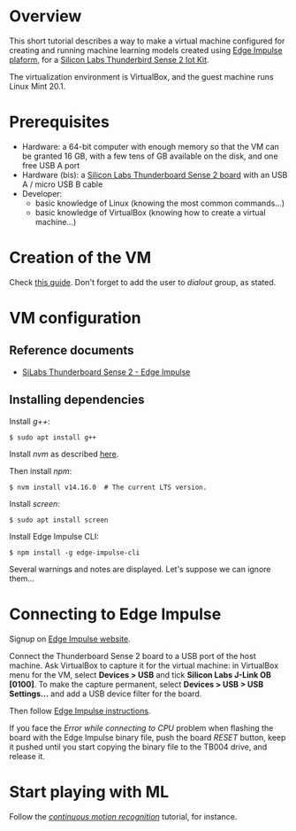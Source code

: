 # Overview

This short tutorial describes a way to make a virtual machine configured for creating and running machine learning models created using [Edge Impulse plaform](https://www.edgeimpulse.com/), for a [Silicon Labs Thunderbird Sense 2 Iot Kit](https://www.silabs.com/development-tools/thunderboard/thunderboard-sense-two-kit).

The virtualization environment is VirtualBox, and the guest machine runs Linux Mint 20.1.

# Prerequisites

* Hardware: a 64-bit computer with enough memory so that the VM can be granted 16 GB, with a few tens of GB available on the disk, and one free USB A port
* Hardware (bis): a [Silicon Labs Thunderboard Sense 2 board](https://www.silabs.com/development-tools/thunderboard/thunderboard-sense-two-kit) with an USB A / micro USB B cable
* Developer:
    * basic knowledge of Linux (knowing the most common commands...)
    * basic knowledge of VirtualBox (knowing how to create a virtual machine...)

# Creation of the VM

Check [this guide](https://github.com/PascalBod/lm20.1-vm). Don't forget to add the user to *dialout* group, as stated.

# VM configuration

## Reference documents

* [SiLabs Thunderboard Sense 2 - Edge Impulse](https://docs.edgeimpulse.com/docs/silabs-thunderboard-sense-2)

## Installing dependencies

Install *g++*:

```shell
$ sudo apt install g++
```

Install *nvm* as described [here](https://github.com/nvm-sh/nvm).

Then install *npm*:

```shell
$ nvm install v14.16.0  # The current LTS version.
```

Install *screen*:

```shell
$ sudo apt install screen
```

Install Edge Impulse CLI:

```shell
$ npm install -g edge-impulse-cli
```

Several warnings and notes are displayed. Let's suppose we can ignore them...

# Connecting to Edge Impulse

Signup on [Edge Impulse website](https://studio.edgeimpulse.com/signup).

Connect the Thunderboard Sense 2 board to a USB port of the host machine. Ask VirtualBox to capture it for the virtual machine: in VirtualBox menu for the VM, select **Devices > USB** and tick **Silicon Labs J-Link OB [0100]**. To make the capture permanent, select **Devices > USB > USB Settings...** and add a USB device filter for the board.

Then follow [Edge Impulse instructions](https://docs.edgeimpulse.com/docs/silabs-thunderboard-sense-2#connecting-to-edge-impulse).


If you face the *Error while connecting to CPU* problem when flashing the board with the Edge Impulse binary file, push the board *RESET* button, keep it pushed until you start copying the binary file to the TB004 drive, and release it.

# Start playing with ML

Follow the [*continuous motion recognition*](https://docs.edgeimpulse.com/docs/continuous-motion-recognition) tutorial, for instance.